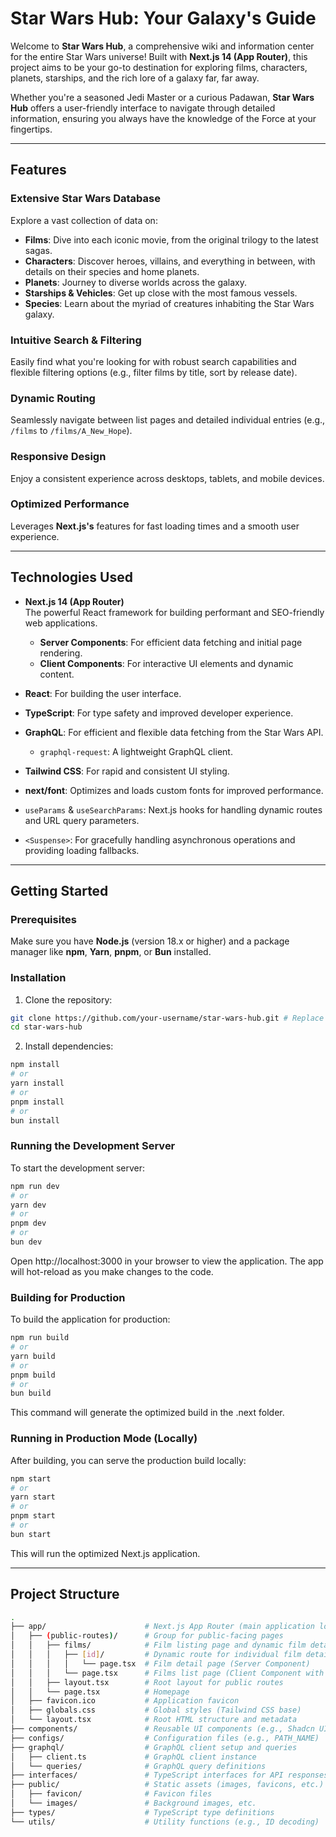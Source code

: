 # Star Wars Hub: Your Galaxy's Guide

Welcome to **Star Wars Hub**, a comprehensive wiki and information center for the entire Star Wars universe! Built with **Next.js 14 (App Router)**, this project aims to be your go-to destination for exploring films, characters, planets, starships, and the rich lore of a galaxy far, far away.

Whether you're a seasoned Jedi Master or a curious Padawan, **Star Wars Hub** offers a user-friendly interface to navigate through detailed information, ensuring you always have the knowledge of the Force at your fingertips.

---

## Features

### Extensive Star Wars Database

Explore a vast collection of data on:

- **Films**: Dive into each iconic movie, from the original trilogy to the latest sagas.
- **Characters**: Discover heroes, villains, and everything in between, with details on their species and home planets.
- **Planets**: Journey to diverse worlds across the galaxy.
- **Starships & Vehicles**: Get up close with the most famous vessels.
- **Species**: Learn about the myriad of creatures inhabiting the Star Wars galaxy.

### Intuitive Search & Filtering

Easily find what you're looking for with robust search capabilities and flexible filtering options (e.g., filter films by title, sort by release date).

### Dynamic Routing

Seamlessly navigate between list pages and detailed individual entries (e.g., `/films` to `/films/A_New_Hope`).

### Responsive Design

Enjoy a consistent experience across desktops, tablets, and mobile devices.

### Optimized Performance

Leverages **Next.js's** features for fast loading times and a smooth user experience.

---

## Technologies Used

- **Next.js 14 (App Router)**  
  The powerful React framework for building performant and SEO-friendly web applications.
  - **Server Components**: For efficient data fetching and initial page rendering.
  - **Client Components**: For interactive UI elements and dynamic content.

- **React**: For building the user interface.

- **TypeScript**: For type safety and improved developer experience.

- **GraphQL**: For efficient and flexible data fetching from the Star Wars API.
  - `graphql-request`: A lightweight GraphQL client.

- **Tailwind CSS**: For rapid and consistent UI styling.

- **next/font**: Optimizes and loads custom fonts for improved performance.

- `useParams` & `useSearchParams`: Next.js hooks for handling dynamic routes and URL query parameters.

- `<Suspense>`: For gracefully handling asynchronous operations and providing loading fallbacks.

---

## Getting Started

### Prerequisites

Make sure you have **Node.js** (version 18.x or higher) and a package manager like **npm**, **Yarn**, **pnpm**, or **Bun** installed.

### Installation

1. Clone the repository:
```bash
git clone https://github.com/your-username/star-wars-hub.git # Replace with your repo URL
cd star-wars-hub
```

2. Install dependencies:
```bash
npm install
# or
yarn install
# or
pnpm install
# or
bun install
```

### Running the Development Server
To start the development server:

```bash
npm run dev
# or
yarn dev
# or
pnpm dev
# or
bun dev
```

Open http://localhost:3000 in your browser to view the application. The app will hot-reload as you make changes to the code.

### Building for Production
To build the application for production:

```bash
npm run build
# or
yarn build
# or
pnpm build
# or
bun build
```
This command will generate the optimized build in the .next folder.

### Running in Production Mode (Locally)
After building, you can serve the production build locally:

```bash
npm start
# or
yarn start
# or
pnpm start
# or
bun start
```

This will run the optimized Next.js application.

---

## Project Structure
```bash
.
├── app/                      # Next.js App Router (main application logic)
│   ├── (public-routes)/      # Group for public-facing pages
│   │   ├── films/            # Film listing page and dynamic film detail route
│   │   │   ├── [id]/         # Dynamic route for individual film details
│   │   │   │   └── page.tsx  # Film detail page (Server Component)
│   │   │   └── page.tsx      # Films list page (Client Component with search/filter)
│   │   ├── layout.tsx        # Root layout for public routes
│   │   └── page.tsx          # Homepage
│   ├── favicon.ico           # Application favicon
│   ├── globals.css           # Global styles (Tailwind CSS base)
│   └── layout.tsx            # Root HTML structure and metadata
├── components/               # Reusable UI components (e.g., Shadcn UI)
├── configs/                  # Configuration files (e.g., PATH_NAME)
├── graphql/                  # GraphQL client setup and queries
│   ├── client.ts             # GraphQL client instance
│   └── queries/              # GraphQL query definitions
├── interfaces/               # TypeScript interfaces for API responses
├── public/                   # Static assets (images, favicons, etc.)
│   ├── favicon/              # Favicon files
│   └── images/               # Background images, etc.
├── types/                    # TypeScript type definitions
└── utils/                    # Utility functions (e.g., ID decoding)
```



